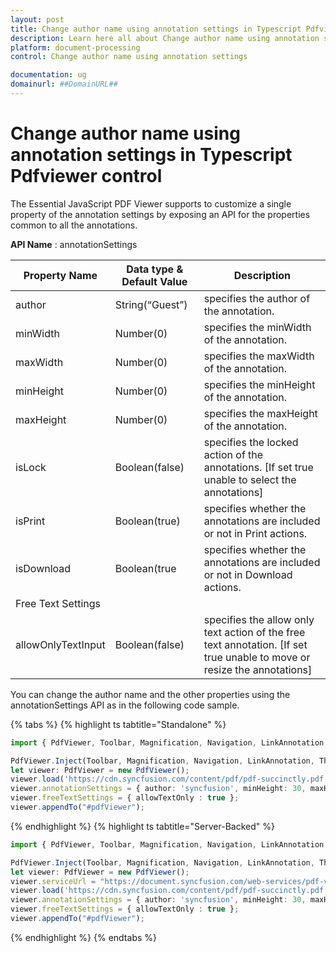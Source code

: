 ```yaml
---
layout: post
title: Change author name using annotation settings in Typescript Pdfviewer control | Syncfusion
description: Learn here all about Change author name using annotation settings in Syncfusion Typescript Pdfviewer control of Syncfusion Essential JS 2 and more.
platform: document-processing
control: Change author name using annotation settings

documentation: ug
domainurl: ##DomainURL##
---
```


# Change author name using annotation settings in Typescript Pdfviewer control

The Essential JavaScript PDF Viewer supports to customize a single property of the annotation settings by exposing an API for the properties common to all the annotations.

**API Name** : annotationSettings

|Property Name|Data type & Default Value|Description|
|---|---|---|
|author|String(“Guest”)|specifies the author of the annotation.|
|minWidth|Number(0)|specifies the minWidth of the annotation.|
|maxWidth|Number(0)|specifies the maxWidth of the annotation.|
|minHeight|Number(0)|specifies the minHeight of the annotation.|
|maxHeight|Number(0)|specifies the maxHeight of the annotation.|
|isLock|Boolean(false)|specifies the locked action of the annotations. [If set true unable to select the annotations]|
|isPrint|Boolean(true)|specifies whether the annotations are included or not in Print actions.|
|isDownload|Boolean(true|specifies whether the annotations are included or not in Download actions.|
|Free Text Settings|
|allowOnlyTextInput|Boolean(false)|specifies the allow only text action of the free text annotation. [If set true unable to move or resize the annotations]|

You can change the author name and the other properties using the annotationSettings API as in the following code sample.

{% tabs %}
{% highlight ts tabtitle="Standalone" %}
```ts
import { PdfViewer, Toolbar, Magnification, Navigation, LinkAnnotation, ThumbnailView, BookmarkView, TextSelection, TextSearch, Print, Annotation, FormFields } from "../src/index";

PdfViewer.Inject(Toolbar, Magnification, Navigation, LinkAnnotation, ThumbnailView, BookmarkView, TextSelection, TextSearch, Print, Annotation, FormFields);
let viewer: PdfViewer = new PdfViewer();
viewer.load('https://cdn.syncfusion.com/content/pdf/pdf-succinctly.pdf', null);
viewer.annotationSettings = { author: 'syncfusion', minHeight: 30, maxHeight: 500, minWidth: 30, maxWidth: 500, isLock: false, isPrint: true, isDownload: true  };
viewer.freeTextSettings = { allowTextOnly : true };
viewer.appendTo("#pdfViewer");
```
{% endhighlight %}
{% highlight ts tabtitle="Server-Backed" %}
```ts
import { PdfViewer, Toolbar, Magnification, Navigation, LinkAnnotation, ThumbnailView, BookmarkView, TextSelection, TextSearch, Print, Annotation, FormFields } from "../src/index";

PdfViewer.Inject(Toolbar, Magnification, Navigation, LinkAnnotation, ThumbnailView, BookmarkView, TextSelection, TextSearch, Print, Annotation, FormFields);
let viewer: PdfViewer = new PdfViewer();
viewer.serviceUrl = "https://document.syncfusion.com/web-services/pdf-viewer/api/pdfviewer/";
viewer.load('https://cdn.syncfusion.com/content/pdf/pdf-succinctly.pdf', null);
viewer.annotationSettings = { author: 'syncfusion', minHeight: 30, maxHeight: 500, minWidth: 30, maxWidth: 500, isLock: false, isPrint: true, isDownload: true  };
viewer.freeTextSettings = { allowTextOnly : true };
viewer.appendTo("#pdfViewer");
```
{% endhighlight %}
{% endtabs %}